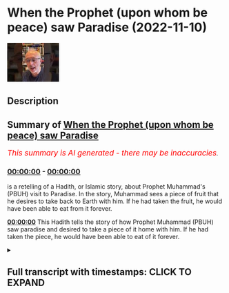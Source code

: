 # When the Prophet (upon whom be peace) saw Paradise (2022-11-10)

![alt When the Prophet (upon whom be peace) saw Paradise](F10UhOu2dwE.jpg "When the Prophet (upon whom be peace) saw Paradise")

## Description



## Summary of [When the Prophet (upon whom be peace) saw Paradise](https://www.youtube.com/watch?v=F10UhOu2dwE)


*<span style="color:red; font-size:125%">This summary is AI generated - there may be inaccuracies</span>. [](/)*

### [00:00:00](https://www.youtube.com/watch?v=F10UhOu2dwE&t=0) - [00:00:00](https://www.youtube.com/watch?v=F10UhOu2dwE&t=0)

 is a retelling of a Hadith, or Islamic story, about Prophet Muhammad's (PBUH) visit to Paradise. In the story, Muhammad sees a piece of fruit that he desires to take back to Earth with him. If he had taken the fruit, he would have been able to eat from it forever.

**[00:00:00](https://www.youtube.com/watch?v=F10UhOu2dwE&t=0)** This Hadith tells the story of how Prophet Muhammad (PBUH) saw paradise and desired to take a piece of it home with him. If he had taken the piece, he would have been able to eat of it forever.

<details><summary><h2>Full transcript with timestamps: CLICK TO EXPAND</h2></summary>

[0:00:01](https://youtu.be/F10UhOu2dwE?t=1) even Abbas said that the people said  
[0:00:05](https://youtu.be/F10UhOu2dwE?t=5) messenger of God we saw you reach out to  
[0:00:09](https://youtu.be/F10UhOu2dwE?t=9) something when you were standing here  
[0:00:11](https://youtu.be/F10UhOu2dwE?t=11) then we saw you draw back  
[0:00:14](https://youtu.be/F10UhOu2dwE?t=14) he replied I saw paradise and reached  
[0:00:19](https://youtu.be/F10UhOu2dwE?t=19) out for a cluster from it and had I  
[0:00:23](https://youtu.be/F10UhOu2dwE?t=23) taken it you would have eaten of it as  
[0:00:27](https://youtu.be/F10UhOu2dwE?t=27) long as the world endures  
[0:00:30](https://youtu.be/F10UhOu2dwE?t=30) Hadith from bukhari and Muslim  

</details>
